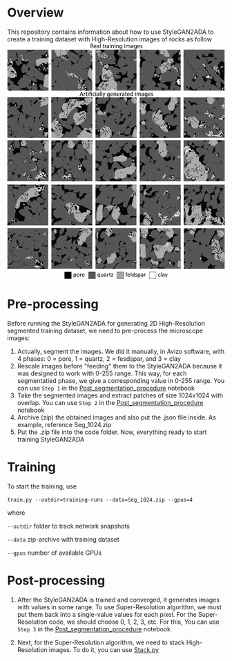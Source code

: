 # Overview  

This repository contains information about how to use StyleGAN2ADA to create a training dataset with High-Resolution images of rocks as follow  
![Super-Resolution results for Berea sandstone](GitHub_images/image.png)

# Pre-processing  

Before running the StyleGAN2ADA for generating 2D High-Resolution segmented training dataset, we need to pre-process the microscope images:  

1. Actually, segment the images. We did it manually, in Avizo software, with 4 phases: 0 = pore, 1 = quartz, 2 = fesdspar, and 3 = clay
2. Rescale images before "feeding" them to the StyleGAN2ADA because it was designed to work with 0-255 range. This way, for each segmentatied phase, we give a corresponding value in 0-255 range. You can use ```Step 1``` in the [Post_segmentation_procedure](Post_segmentation_procedure.ipynb) notebook
3. Take the segmented images and extract patches of size 1024x1024 with overlap. You can use ```Step 2``` in the [Post_segmentation_procedure](Post_segmentation_procedure.ipynb) notebook
4. Archive (zip) the obtained images and also put the .json file inside. As example, reference Seg_1024.zip
5. Put the .zip file into the code folder. Now, everything ready to start training StyleGAN2ADA

# Training  

To start the training, use
```
train.py --outdir=training-runs --data=Seg_1024.zip --gpus=4
```
where  

```--outdir``` folder to track network snapshots  

```--data``` zip-archive with training dataset  

```--gpus``` number of available GPUs  

# Post-processing  

1. After the StyleGAN2ADA is trained and converged, it generates images with values in some range. To use Super-Resolution algorithm, we must put them back into a single-value values for each pixel. For the Super-Resolution code, we should choose 0, 1, 2, 3, etc. For this, You can use ```Step 3``` in the [Post_segmentation_procedure](Post_segmentation_procedure.ipynb) notebook

2. Next, for the Super-Resolution algorithm, we need to stack High-Resolution images. To do it, you can use [Stack.py](Stack.py)



